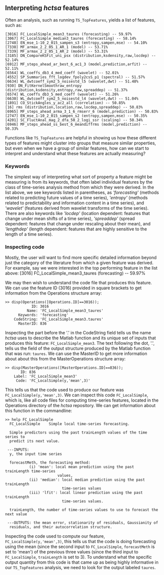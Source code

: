 ## Interpreting _hctsa_ features

Often an analysis, such as running `TS_TopFeatures`, yields a list of features, such as:

```
[3016] FC_LocalSimple_mean3_taures (forecasting) -- 59.97%
[3067] FC_LocalSimple_median3_taures (forecasting) -- 58.14%
[2748] EN_mse_1-10_2_015_sampen_s3 (entropy,sampen,mse) -- 54.10%
[7338] MF_armax_2_2_05_1_AR_1 (model) -- 53.71%
[7339] MF_armax_2_2_05_1_AR_2 (model) -- 53.31%
[3185] DN_CompareKSFit_uni_psx (distribution,ksdensity,raw,locdep) -- 52.14%
[6912] MF_steps_ahead_ar_best_6_ac1_3 (model,prediction,arfit) -- 52.11%
[6564] WL_coeffs_db3_4_med_coeff (wavelet) -- 52.01%
[4552] SP_Summaries_fft_logdev_fpoly2csS_p1 (spectral) -- 51.57%
[6634] WL_dwtcoeff_sym2_5_noisestd_l5 (wavelet,dwt) -- 51.48%
[930] DN_FitKernelSmoothraw_entropy (distribution,ksdensity,entropy,raw,spreaddep) -- 51.37%
[6574] WL_coeffs_db3_5_med_coeff (wavelet) -- 51.26%
[6630] WL_dwtcoeff_sym2_5_noisestd_l4 (wavelet,dwt) -- 51.04%
[1891] CO_StickAngles_y_ac2_all (correlation) -- 50.85%
[16] rms (distribution,location,raw,locdep,spreaddep) -- 50.83%
[6965] MF_steps_ahead_arma_3_1_6_rmserr_6 (model,prediction) -- 50.83%
[2747] EN_mse_1-10_2_015_sampen_s2 (entropy,sampen,mse) -- 50.35%
[4201] SC_FluctAnal_mag_2_dfa_50_2_logi_ssr (scaling) -- 50.34%
[6946] MF_steps_ahead_ss_best_6_meandiffrms (model,prediction) -- 50.33%
```

Functions like `TS_TopFeatures` are helpful in showing us how these different types of features might cluster into groups that measure similar properties, but even when we have a group of similar features, how can we start to interpret and understand what these features are actually measuring?

### Keywords
The simplest way of interpreting what sort of property a feature might be measuring is from its keywords, that often label individual features by the class of time-series analysis method from which they were derived.
In the list above, we see keywords listed in parentheses, as _'forecasting'_ (methods related to predicting future values of a time series), _'entropy'_ (methods related to predictability and information content in a time series), and _'wavelet'_ (features derived from wavelet transforms of the time series).
There are also keywords like _'locdep'_ (location dependent: features that change under mean shifts of a time series), _'spreaddep'_ (spread dependent: features that change under rescaling about their mean), and _'lengthdep'_ (length dependent: features that are highly sensitive to the length of a time series).

### Inspecting code
Mostly, the user will want to find more specific detailed information beyond just the category of the literature from which a given feature was derived.
For example, say we were interested in the top performing feature in the list above:
    [3016] FC_LocalSimple_mean3_taures (forecasting) -- 59.97%

We may then wish to understand the code file that produces this feature. We can use the feature ID (3016) provided in square brackets to get information from the Operations structure array:
```
>> disp(Operations([Operations.ID]==3016));
            ID: 3016
          Name: 'FC_LocalSimple_mean3_taures'
      Keywords: 'forecasting'
    CodeString: 'FC_LocalSimple_mean3.taures'
      MasterID: 836
```
Inspecting the part before the '.' in the CodeString field tells us the name _hctsa_ uses to describe the Matlab function and its unique set of inputs that produces this feature: `FC_LocalSimple_mean3`.
The text following the dot, '.', tells us the field of the output structure produced by the Matlab function that was run: `taures`.
We can use the MasterID to get more information about about this from the MasterOperations structure array:
```
>> disp(MasterOperations([MasterOperations.ID]==836));
       ID: 836
    Label: 'FC_LocalSimple_mean3'
     Code: 'FC_LocalSimple(y,'mean',3)'
```
This tells us that the code used to produce our feature was `FC_LocalSimple(y,'mean',3)`.
We can inspect this code `FC_LocalSimple`, which is, like all code files for computing time-series features, located in the Operations directory of the _hctsa_ repository.
We can get information about this function in the commandline:

```
>> help FC_LocalSimple
  FC_LocalSimple    Simple local time-series forecasting.
 
  Simple predictors using the past trainLength values of the time series to
  predict its next value.
 
 ---INPUTS:
  y, the input time series
 
  forecastMeth, the forecasting method:
           (i) 'mean': local mean prediction using the past trainLength time-series
                        values,
           (ii) 'median': local median prediction using the past trainLength
                          time-series values
           (iii) 'lfit': local linear prediction using the past trainLength
                          time-series values.
 
  trainLength, the number of time-series values to use to forecast the next value
 
 ---OUTPUTS: the mean error, stationarity of residuals, Gaussianity of
  residuals, and their autocorrelation structure.
```

Inspecting the code used to compute our feature, `FC_LocalSimple(y,'mean',3)`, this tells us that the code is doing forecasting using the mean (since the second input to `FC_LocalSimple`, `forecastMeth` is set to 'mean') of the previous three values (since the third input to `FC_LocalSimple`, `trainLength` is set to 3).
To understand what the specific output quantity from this code is that came up as being highly informative in our `TS_TopFeatures` analysis, we need to look for the output labeled `taures`.
